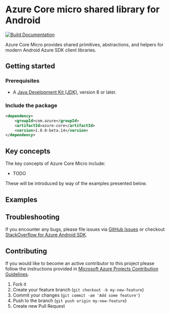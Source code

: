 # Azure Core micro shared library for Android

[![Build Documentation](https://img.shields.io/badge/documentation-published-blue.svg)](https://azure.github.io/azure-sdk-for-java)

Azure Core Micro provides shared primitives, abstractions, and helpers for modern Android Azure SDK client libraries.

## Getting started

### Prerequisites

- A [Java Development Kit (JDK)][jdk_link], version 8 or later.

### Include the package

[//]: # ({x-version-update-start;com.azure:azure-core;current})
```xml
<dependency>
    <groupId>com.azure</groupId>
    <artifactId>azure-core</artifactId>
    <version>1.0.0-beta.14</version>
</dependency>
```
[//]: # ({x-version-update-end})

## Key concepts

The key concepts of Azure Core Micro include:

- TODO

These will be introduced by way of the examples presented below.

## Examples

## Troubleshooting

If you encounter any bugs, please file issues via [GitHub Issues](https://github.com/Azure/azure-sdk-for-android/issues/new/choose)
or checkout [StackOverflow for Azure Android SDK](https://stackoverflow.com/questions/tagged/azure-android-sdk).

## Contributing

If you would like to become an active contributor to this project please follow the instructions provided in
[Microsoft Azure Projects Contribution Guidelines](https://azure.github.io/guidelines.html).

1. Fork it
2. Create your feature branch (`git checkout -b my-new-feature`)
3. Commit your changes (`git commit -am 'Add some feature'`)
4. Push to the branch (`git push origin my-new-feature`)
5. Create new Pull Request

<!-- links -->
[logging]: https://github.com/Azure/azure-sdk-for-java/wiki/Logging-with-Azure-SDK
[jdk_link]: https://docs.microsoft.com/java/azure/jdk/?view=azure-java-stable


